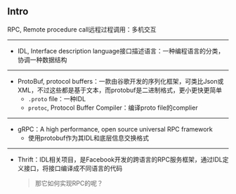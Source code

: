 ## Intro

RPC, Remote procedure call远程过程调用：多机交互

---

+ IDL, Interface description language接口描述语言：一种编程语言的分类，协调一种数据结构

---

+ ProtoBuf, protocol buffers：一款由谷歌开发的序列化框架，可类比Json或XML，不过这些都是基于文本，而protobuf是二进制格式，更小更快更简单
	+ `.proto` file：一种IDL
	+ `protoc`, Protocol Buffer Compiler：编译proto file的complier
---
+ gRPC：A high performance, open source universal RPC framework
	+ 使用protobuf作为其IDL和底层信息交换格式
---
+ Thrift：IDL相关项目，是Facebook开发的跨语言的RPC服务框架，通过IDL定义接口，将接口编译成不同语言的代码
	>那它如何实现RPC的呢？

